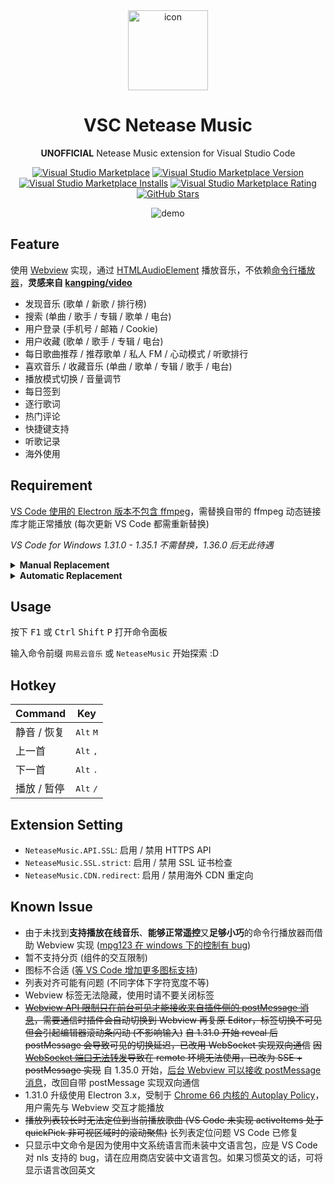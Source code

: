 <div align="center">

<img src="https://raw.githubusercontent.com/nondanee/vsc-netease-music/master/icon.png" alt="icon" width="128px">

# VSC Netease Music

**UNOFFICIAL** Netease Music extension for Visual Studio Code

[![Visual Studio Marketplace](https://img.shields.io/badge/Visual%20Studio-Marketplace-007acc.svg?style=flat-square)](https://marketplace.visualstudio.com/items?itemName=nondanee.vsc-netease-music)
[![Visual Studio Marketplace Version](https://img.shields.io/visual-studio-marketplace/v/nondanee.vsc-netease-music.svg?style=flat-square)](https://marketplace.visualstudio.com/items?itemName=nondanee.vsc-netease-music)
[![Visual Studio Marketplace Installs](https://img.shields.io/visual-studio-marketplace/i/nondanee.vsc-netease-music.svg?style=flat-square)](https://marketplace.visualstudio.com/items?itemName=nondanee.vsc-netease-music)
[![Visual Studio Marketplace Rating](https://img.shields.io/visual-studio-marketplace/stars/nondanee.vsc-netease-music.svg?style=flat-square)](https://marketplace.visualstudio.com/items?itemName=nondanee.vsc-netease-music)
[![GitHub Stars](https://img.shields.io/github/stars/nondanee/vsc-netease-music.svg?style=flat-square)](https://github.com/nondanee/vsc-netease-music)

![demo](https://user-images.githubusercontent.com/26399680/67140787-b22cbe80-f290-11e9-9d6a-77d50179de43.gif)

</div>

## Feature

使用 [Webview](https://code.visualstudio.com/api/extension-guides/webview) 实现，通过 [HTMLAudio​Element](https://developer.mozilla.org/en-US/docs/Web/API/HTMLMediaElement) 播放音乐，不依赖[命令行播放器](https://github.com/shime/play-sound#options)，**灵感来自 [kangping/video](https://marketplace.visualstudio.com/items?itemName=kangping.video)**

- 发现音乐 (歌单 / 新歌 / 排行榜)
- 搜索 (单曲 / 歌手 / 专辑 / 歌单 / 电台)
- 用户登录 (手机号 / 邮箱 / Cookie)
- 用户收藏 (歌单 / 歌手 / 专辑 / 电台)
- 每日歌曲推荐 / 推荐歌单 / 私人 FM / 心动模式 / 听歌排行
- 喜欢音乐 / 收藏音乐 (单曲 / 歌单 / 专辑 / 歌手 / 电台)
- 播放模式切换 / 音量调节
- 每日签到
- 逐行歌词
- 热门评论
- 快捷键支持
- 听歌记录
- 海外使用

## Requirement

[VS Code 使用的 Electron 版本不包含 ffmpeg](https://stackoverflow.com/a/51735036)，需替换自带的 ffmpeg 动态链接库才能正常播放 (每次更新 VS Code 都需重新替换)

*VS Code for Windows 1.31.0 - 1.35.1 不需替换，1.36.0 后无此待遇*

<details><summary>
<b>Manual Replacement</b>
</summary>

通过 VS Code 版本在 `https://raw.githubusercontent.com/Microsoft/vscode/%version%/.yarnrc` 查看其使用的 Electron 版本，并于 `https://github.com/electron/electron/releases/tag/%version%` 下载对应的 **Electron 完整版本**进行替换

#### Windows
下载 **electron-%version%-win32-%arch%.zip**

替换 `./ffmpeg.dll`

#### macOS
下载 **electron-%version%-darwin-x64.zip**

替换 `./Electron.app/Contents/Frameworks/Electron\ Framework.framework/Libraries/libffmpeg.dylib`

#### Linux
下载 **electron-%version%-linux-%arch%.zip**

替换 `./libffmpeg.so`

</details>

<details><summary>
<b>Automatic Replacement</b>
</summary>

使用 Python 脚本替换 (使用[淘宝 Electron 镜像](https://npm.taobao.org/mirrors/electron/)，兼容 Python 2/3，绝大部分发行版自带环境)

**默认安装位置下 Linux 和 Windows 需要以管理员身份运行，macOS 不需要**

#### Windows Powershell

```powershell
Invoke-RestMethod https://gist.githubusercontent.com/nondanee/f157bbbccecfe29e48d87273cd02e213/raw | python
```

#### Unix Shell

```
curl https://gist.githubusercontent.com/nondanee/f157bbbccecfe29e48d87273cd02e213/raw | python
```

如果 VS Code 使用默认配置安装，脚本会自动寻找并替换，若自定义了安装位置，请自行修改 [installation](https://gist.github.com/nondanee/f157bbbccecfe29e48d87273cd02e213#file-helper-py-L20)

</details>

## Usage

按下 <kbd>F1</kbd> 或 <kbd>Ctrl</kbd> <kbd>Shift</kbd> <kbd>P</kbd> 打开命令面板

输入命令前缀 `网易云音乐` 或 `NeteaseMusic` 开始探索 :D

## Hotkey

| Command     | Key                         |
| ----------- | --------------------------- |
| 静音 / 恢复 | <kbd>Alt</kbd> <kbd>M</kbd> |
| 上一首      | <kbd>Alt</kbd> <kbd>,</kbd> |
| 下一首      | <kbd>Alt</kbd> <kbd>.</kbd> |
| 播放 / 暂停 | <kbd>Alt</kbd> <kbd>/</kbd> |

## Extension Setting

* `NeteaseMusic.API.SSL`: 启用 / 禁用 HTTPS API
* `NeteaseMusic.SSL.strict`: 启用 / 禁用 SSL 证书检查
* `NeteaseMusic.CDN.redirect`: 启用 / 禁用海外 CDN 重定向

## Known Issue

- 由于未找到**支持播放在线音乐**、**能够正常遥控**又**足够小巧**的命令行播放器而借助 Webview 实现 ([mpg123 在 windows 下的控制有 bug](https://sourceforge.net/p/mpg123/mailman/mpg123-users/thread/CAN5OgQWuYFt4mbbjDZcxMMdTQLZoNiF8AgH5S8Z8rwraN%2B65uA%40mail.gmail.com/))
- 暂不支持分页 (组件的交互限制)
- 图标不合适 ([等 VS Code 增加更多图标支持](https://github.com/Microsoft/vscode/issues/10455))
- 列表对齐可能有问题 (不同字体下字符宽度不等)
- Webview 标签无法隐藏，使用时请不要关闭标签
- ~~[Webview API 限制只在前台可见才能接收来自插件侧的 postMessage 消息](https://code.visualstudio.com/api/references/vscode-api#Webview)，需要通信时插件会自动切换到 Webview 再复原 Editor，标签切换不可见但会引起编辑器滚动条闪动 (不影响输入)~~ ~~自 1.31.0 开始 reveal 后 postMessage 会导致可见的切换延迟，已改用 WebSocket 实现双向通信~~ ~~因 [WebSocket 端口无法转发](https://code.visualstudio.com/api/references/vscode-api#WebviewOptions)导致在 remote 环境无法使用，已改为 SSE + postMessage 实现~~ 自 1.35.0 开始，[后台 Webview 可以接收 postMessage 消息](https://code.visualstudio.com/updates/v1_35#_webviews-that-set-retaincontextwhenhidden-can-now-receive-messages-when-in-the-background)，改回自带 postMessage 实现双向通信
- 1.31.0 升级使用 Electron 3.x，受制于 [Chrome 66 内核的 Autoplay Policy](https://developers.google.com/web/updates/2017/09/autoplay-policy-changes)，用户需先与 Webview 交互才能播放
- ~~播放列表较长时无法定位到当前播放歌曲 (VS Code 未实现 activeItems 处于 quickPick 非可视区域时的滚动聚焦)~~ 长列表定位问题 VS Code 已修复
- 只显示中文命令是因为使用中文系统语言而未装中文语言包，应是 VS Code 对 nls 支持的 bug，请在应用商店安装中文语言包。如果习惯英文的话，可将显示语言改回英文